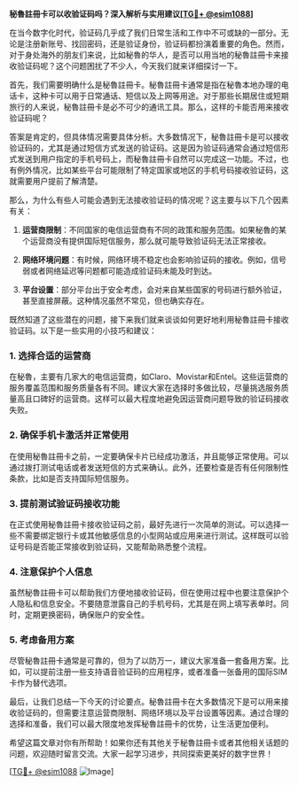 **秘魯註冊卡可以收验证码吗？深入解析与实用建议[[TG💪+ @esim1088](https://t.me/s/esim1088)]**

在当今数字化时代，验证码几乎成了我们日常生活和工作中不可或缺的一部分。无论是注册新账号、找回密码，还是验证身份，验证码都扮演着重要的角色。然而，对于身处海外的朋友们来说，比如秘魯的华人，是否可以用当地的秘魯註冊卡来接收验证码呢？这个问题困扰了不少人，今天我们就来详细探讨一下。

首先，我们需要明确什么是秘魯註冊卡。秘魯註冊卡通常是指在秘魯本地办理的电话卡，这种卡可以用于日常通话、短信以及上网等用途。对于那些长期居住或短期旅行的人来说，秘魯註冊卡是必不可少的通讯工具。那么，这样的卡能否用来接收验证码呢？

答案是肯定的，但具体情况需要具体分析。大多数情况下，秘魯註冊卡是可以接收验证码的，尤其是通过短信方式发送的验证码。这是因为验证码通常会通过短信形式发送到用户指定的手机号码上，而秘魯註冊卡自然可以完成这一功能。不过，也有例外情况，比如某些平台可能限制了特定国家或地区的手机号码接收验证码，这就需要用户提前了解清楚。

那么，为什么有些人可能会遇到无法接收验证码的情况呢？这主要与以下几个因素有关：

1. **运营商限制**：不同国家的电信运营商有不同的政策和服务范围。如果秘魯的某个运营商没有提供国际短信服务，那么就可能导致验证码无法正常接收。

2. **网络环境问题**：有时候，网络环境不稳定也会影响验证码的接收。例如，信号弱或者网络延迟等问题都可能造成验证码未能及时到达。

3. **平台设置**：部分平台出于安全考虑，会对来自某些国家的号码进行额外验证，甚至直接屏蔽。这种情况虽然不常见，但也确实存在。

既然知道了这些潜在的问题，接下来我们就来谈谈如何更好地利用秘魯註冊卡接收验证码。以下是一些实用的小技巧和建议：

### 1. 选择合适的运营商

在秘魯，主要有几家大的电信运营商，如Claro、Movistar和Entel。这些运营商的服务覆盖范围和服务质量各有不同。建议大家在选择时多做比较，尽量挑选服务质量高且口碑好的运营商。这样可以最大程度地避免因运营商问题导致的验证码接收失败。

### 2. 确保手机卡激活并正常使用

在使用秘魯註冊卡之前，一定要确保卡片已经成功激活，并且能够正常使用。可以通过拨打测试电话或者发送短信的方式来确认。此外，还要检查是否有任何限制性条款，比如是否支持国际短信服务。

### 3. 提前测试验证码接收功能

在正式使用秘魯註冊卡接收验证码之前，最好先进行一次简单的测试。可以选择一些不需要绑定银行卡或其他敏感信息的小型网站或应用来进行测试。这样既可以验证号码是否能正常接收到验证码，又能帮助熟悉整个流程。

### 4. 注意保护个人信息

虽然秘魯註冊卡可以帮助我们方便地接收验证码，但在使用过程中也要注意保护个人隐私和信息安全。不要随意泄露自己的手机号码，尤其是在网上填写表单时。同时，定期更换密码，确保账户的安全性。

### 5. 考虑备用方案

尽管秘魯註冊卡通常是可靠的，但为了以防万一，建议大家准备一套备用方案。比如，可以提前注册一些支持语音验证码的应用程序，或者准备一张备用的国际SIM卡作为替代选项。

最后，让我们总结一下今天的讨论要点。秘魯註冊卡在大多数情况下是可以用来接收验证码的，但需要注意运营商限制、网络环境以及平台设置等因素。通过合理的选择和准备，我们可以最大限度地发挥秘魯註冊卡的优势，让生活更加便利。

希望这篇文章对你有所帮助！如果你还有其他关于秘魯註冊卡或者其他相关话题的问题，欢迎随时留言交流。大家一起学习进步，共同探索更美好的数字世界！

[[TG💪+ @esim1088](https://t.me/s/esim1088) ![Image](https://i.postimg.cc/4NQfJmqS/Snipaste-2025-05-13-00-14-12.png)]